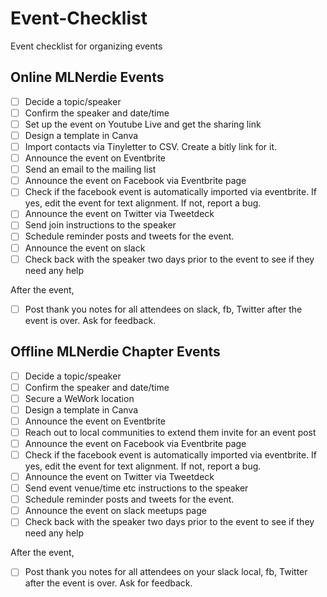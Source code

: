 # Event-Checklist
Event checklist for organizing events 

## Online MLNerdie Events
- [ ] Decide a topic/speaker
- [ ] Confirm the speaker and date/time
- [ ] Set up the event on Youtube Live and get the sharing link
- [ ] Design a template in Canva
- [ ] Import contacts via Tinyletter to CSV. Create a bitly link for it. 
- [ ] Announce the event on Eventbrite
- [ ] Send an email to the mailing list
- [ ] Announce the event on Facebook via Eventbrite page
- [ ] Check if the facebook event is automatically imported via eventbrite. If yes, edit the event for text alignment. If not, report a bug. 
- [ ] Announce the event on Twitter via Tweetdeck
- [ ] Send join instructions to the speaker 
- [ ] Schedule reminder posts and tweets for the event.
- [ ] Announce the event on slack
- [ ] Check back with the speaker two days prior to the event to see if they need any help

After the event,
- [ ] Post thank you notes for all attendees on slack, fb, Twitter after the event is over. Ask for feedback. 

## Offline MLNerdie Chapter Events
- [ ] Decide a topic/speaker
- [ ] Confirm the speaker and date/time
- [ ] Secure a WeWork location
- [ ] Design a template in Canva
- [ ] Announce the event on Eventbrite 
- [ ] Reach out to local communities to extend them invite for an event post
- [ ] Announce the event on Facebook via Eventbrite page
- [ ] Check if the facebook event is automatically imported via eventbrite. If yes, edit the event for text alignment. If not, report a bug. 
- [ ] Announce the event on Twitter via Tweetdeck
- [ ] Send event venue/time etc instructions to the speaker 
- [ ] Schedule reminder posts and tweets for the event.
- [ ] Announce the event on slack meetups page
- [ ] Check back with the speaker two days prior to the event to see if they need any help

After the event,
- [ ] Post thank you notes for all attendees on your slack local, fb, Twitter after the event is over. Ask for feedback. 
